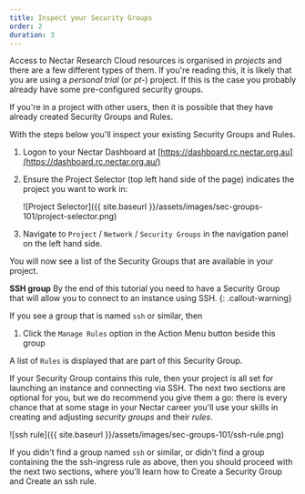 ```yaml
---
title: Inspect your Security Groups
order: 2
duration: 3
---
```


Access to Nectar Research Cloud resources is organised in *projects* and there are a few different types of them. If you're reading this, it is likely that you are using a *personal trial* (or *pt-*) project. If this is the case you probably already have some pre-configured security groups.

If you're in a project with other users, then it is possible that they have already created Security Groups and Rules.

With the steps below you'll inspect your existing Security Groups and Rules.



1. Logon to your Nectar Dashboard at [https://dashboard.rc.nectar.org.au](https://dashboard.rc.nectar.org.au/)
2. Ensure the Project Selector (top left hand side of the page) indicates the project you want to work in:

   ![Project Selector]({{ site.baseurl }}/assets/images/sec-groups-101/project-selector.png)
3. Navigate to `Project` / `Network` / `Security Groups` in the navigation panel on the left hand side.

You will now see a list of the Security Groups that are available in your project.

**SSH group**
By the end of this tutorial you need to have a Security Group that will allow you to connect to an instance using SSH.
{: .callout-warning}

If you see a group that is named `ssh` or similar, then

1. Click the `Manage Rules` option in the Action Menu button beside this group

A list of `Rules` is displayed that are part of this Security Group.

If your Security Group contains this rule, then your project is all set for launching an instance and connecting via SSH. The next two sections are optional for you, but we do recommend you give them a go: there is every chance that at some stage in your Nectar career you'll use your skills in creating and adjusting *security groups* and their *rules*.

![ssh rule]({{ site.baseurl }}/assets/images/sec-groups-101/ssh-rule.png)

If you didn't find a group named `ssh` or similar, or didn't find a group containing the the ssh-ingress rule as above, then you should proceed with the next two sections, where you'll learn how to Create a Security Group and Create an ssh rule.
